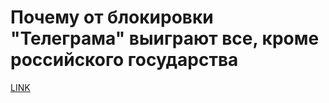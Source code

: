 # Почему от блокировки "Телеграма" выиграют все, кроме российского государства



[LINK](https://varlamov.ru/2876432.html)